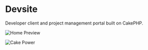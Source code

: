 Devsite
=======

Developer client and project management portal built on CakePHP. 

![Home Preview](http://i.imgur.com/5h1Bluq.png)  

![Cake Power](https://raw.github.com/cakephp/cakephp/master/lib/Cake/Console/Templates/skel/webroot/img/cake.power.gif)  